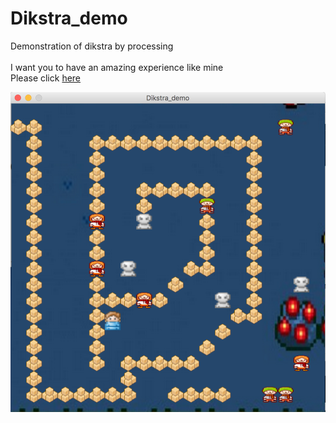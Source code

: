 # Dikstra_demo
Demonstration of dikstra by processing<br>
<br>
I want you to have an amazing experience like mine<br>
Please click <a href="http://shiratori.nkmr.io/dikstra.html">here</a>
<div align="center">
<img src="https://github.com/swany181/Dikstra_demo/blob/master/demo.png" alt="実行画面">
</div>
